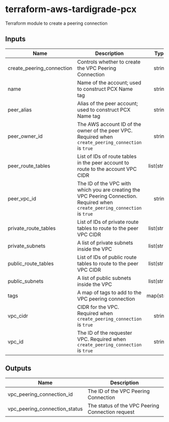 # terraform-aws-tardigrade-pcx

Terraform module to create a peering connection

## Inputs

| Name | Description | Type | Default | Required |
|------|-------------|:----:|:-----:|:-----:|
| create\_peering\_connection | Controls whether to create the VPC Peering Connection | string | `"true"` | no |
| name | Name of the account; used to construct PCX Name tag | string | `"null"` | no |
| peer\_alias | Alias of the peer account; used to construct PCX Name tag | string | `"null"` | no |
| peer\_owner\_id | The AWS account ID of the owner of the peer VPC. Required when `create_peering_connection` is `true` | string | `"null"` | no |
| peer\_route\_tables | List of IDs of route tables in the peer account to route to the account VPC CIDR | list(string) | `<list>` | no |
| peer\_vpc\_id | The ID of the VPC with which you are creating the VPC Peering Connection. Required when `create_peering_connection` is `true` | string | `"null"` | no |
| private\_route\_tables | List of IDs of private route tables to route to the peer VPC CIDR | list(string) | `<list>` | no |
| private\_subnets | A list of private subnets inside the VPC | list(string) | `<list>` | no |
| public\_route\_tables | List of IDs of public route tables to route to the peer VPC CIDR | list(string) | `<list>` | no |
| public\_subnets | A list of public subnets inside the VPC | list(string) | `<list>` | no |
| tags | A map of tags to add to the VPC peering connection | map(string) | `<map>` | no |
| vpc\_cidr | CIDR for the VPC. Required when `create_peering_connection` is `true` | string | `"null"` | no |
| vpc\_id | The ID of the requester VPC. Required when `create_peering_connection` is `true` | string | `"null"` | no |

## Outputs

| Name | Description |
|------|-------------|
| vpc\_peering\_connection\_id | The ID of the VPC Peering Connection |
| vpc\_peering\_connection\_status | The status of the VPC Peering Connection request |

